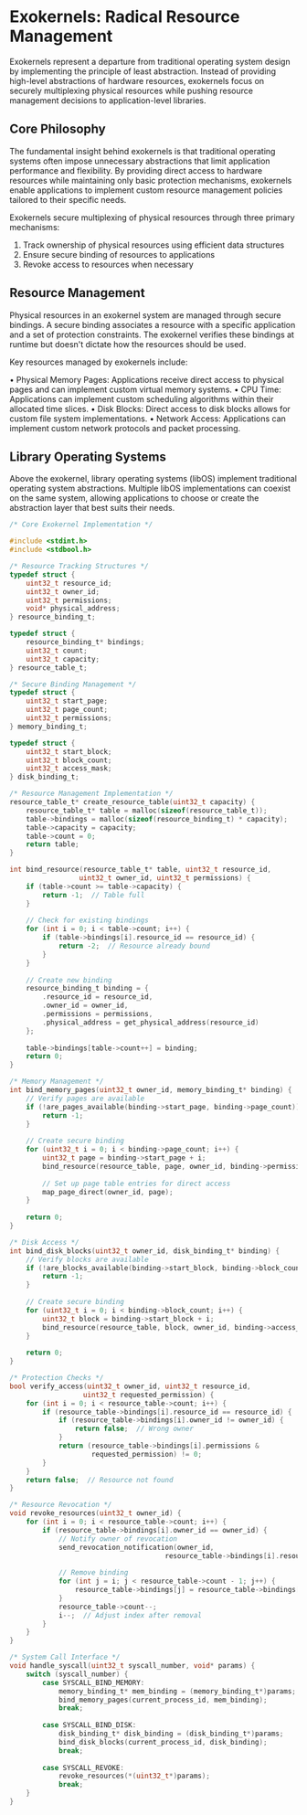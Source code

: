 # Exokernels: Radical Resource Management

Exokernels represent a departure from traditional operating system design by implementing the principle of least abstraction. Instead of providing high-level abstractions of hardware resources, exokernels focus on securely multiplexing physical resources while pushing resource management decisions to application-level libraries.

## Core Philosophy

The fundamental insight behind exokernels is that traditional operating systems often impose unnecessary abstractions that limit application performance and flexibility. By providing direct access to hardware resources while maintaining only basic protection mechanisms, exokernels enable applications to implement custom resource management policies tailored to their specific needs.

Exokernels secure multiplexing of physical resources through three primary mechanisms:

1. Track ownership of physical resources using efficient data structures
2. Ensure secure binding of resources to applications
3. Revoke access to resources when necessary

## Resource Management

Physical resources in an exokernel system are managed through secure bindings. A secure binding associates a resource with a specific application and a set of protection constraints. The exokernel verifies these bindings at runtime but doesn't dictate how the resources should be used.

Key resources managed by exokernels include:

• Physical Memory Pages: Applications receive direct access to physical pages and can implement custom virtual memory systems.
• CPU Time: Applications can implement custom scheduling algorithms within their allocated time slices.
• Disk Blocks: Direct access to disk blocks allows for custom file system implementations.
• Network Access: Applications can implement custom network protocols and packet processing.

## Library Operating Systems

Above the exokernel, library operating systems (libOS) implement traditional operating system abstractions. Multiple libOS implementations can coexist on the same system, allowing applications to choose or create the abstraction layer that best suits their needs.

```c
/* Core Exokernel Implementation */

#include <stdint.h>
#include <stdbool.h>

/* Resource Tracking Structures */
typedef struct {
    uint32_t resource_id;
    uint32_t owner_id;
    uint32_t permissions;
    void* physical_address;
} resource_binding_t;

typedef struct {
    resource_binding_t* bindings;
    uint32_t count;
    uint32_t capacity;
} resource_table_t;

/* Secure Binding Management */
typedef struct {
    uint32_t start_page;
    uint32_t page_count;
    uint32_t permissions;
} memory_binding_t;

typedef struct {
    uint32_t start_block;
    uint32_t block_count;
    uint32_t access_mask;
} disk_binding_t;

/* Resource Management Implementation */
resource_table_t* create_resource_table(uint32_t capacity) {
    resource_table_t* table = malloc(sizeof(resource_table_t));
    table->bindings = malloc(sizeof(resource_binding_t) * capacity);
    table->capacity = capacity;
    table->count = 0;
    return table;
}

int bind_resource(resource_table_t* table, uint32_t resource_id, 
                 uint32_t owner_id, uint32_t permissions) {
    if (table->count >= table->capacity) {
        return -1;  // Table full
    }
    
    // Check for existing bindings
    for (int i = 0; i < table->count; i++) {
        if (table->bindings[i].resource_id == resource_id) {
            return -2;  // Resource already bound
        }
    }
    
    // Create new binding
    resource_binding_t binding = {
        .resource_id = resource_id,
        .owner_id = owner_id,
        .permissions = permissions,
        .physical_address = get_physical_address(resource_id)
    };
    
    table->bindings[table->count++] = binding;
    return 0;
}

/* Memory Management */
int bind_memory_pages(uint32_t owner_id, memory_binding_t* binding) {
    // Verify pages are available
    if (!are_pages_available(binding->start_page, binding->page_count)) {
        return -1;
    }
    
    // Create secure binding
    for (uint32_t i = 0; i < binding->page_count; i++) {
        uint32_t page = binding->start_page + i;
        bind_resource(resource_table, page, owner_id, binding->permissions);
        
        // Set up page table entries for direct access
        map_page_direct(owner_id, page);
    }
    
    return 0;
}

/* Disk Access */
int bind_disk_blocks(uint32_t owner_id, disk_binding_t* binding) {
    // Verify blocks are available
    if (!are_blocks_available(binding->start_block, binding->block_count)) {
        return -1;
    }
    
    // Create secure binding
    for (uint32_t i = 0; i < binding->block_count; i++) {
        uint32_t block = binding->start_block + i;
        bind_resource(resource_table, block, owner_id, binding->access_mask);
    }
    
    return 0;
}

/* Protection Checks */
bool verify_access(uint32_t owner_id, uint32_t resource_id, 
                  uint32_t requested_permission) {
    for (int i = 0; i < resource_table->count; i++) {
        if (resource_table->bindings[i].resource_id == resource_id) {
            if (resource_table->bindings[i].owner_id != owner_id) {
                return false;  // Wrong owner
            }
            return (resource_table->bindings[i].permissions & 
                    requested_permission) != 0;
        }
    }
    return false;  // Resource not found
}

/* Resource Revocation */
void revoke_resources(uint32_t owner_id) {
    for (int i = 0; i < resource_table->count; i++) {
        if (resource_table->bindings[i].owner_id == owner_id) {
            // Notify owner of revocation
            send_revocation_notification(owner_id, 
                                      resource_table->bindings[i].resource_id);
            
            // Remove binding
            for (int j = i; j < resource_table->count - 1; j++) {
                resource_table->bindings[j] = resource_table->bindings[j + 1];
            }
            resource_table->count--;
            i--;  // Adjust index after removal
        }
    }
}

/* System Call Interface */
void handle_syscall(uint32_t syscall_number, void* params) {
    switch (syscall_number) {
        case SYSCALL_BIND_MEMORY:
            memory_binding_t* mem_binding = (memory_binding_t*)params;
            bind_memory_pages(current_process_id, mem_binding);
            break;
            
        case SYSCALL_BIND_DISK:
            disk_binding_t* disk_binding = (disk_binding_t*)params;
            bind_disk_blocks(current_process_id, disk_binding);
            break;
            
        case SYSCALL_REVOKE:
            revoke_resources(*(uint32_t*)params);
            break;
    }
}
```
